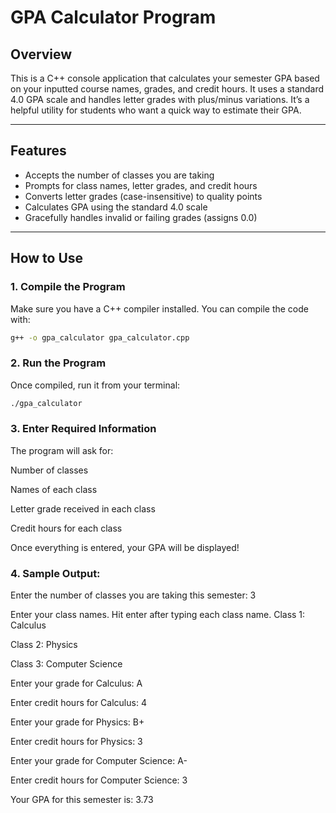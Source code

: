 # GPA Calculator Program

## Overview
This is a C++ console application that calculates your semester GPA based on your inputted course names, grades, and credit hours. It uses a standard 4.0 GPA scale and handles letter grades with plus/minus variations. It’s a helpful utility for students who want a quick way to estimate their GPA.

---

##  Features
- Accepts the number of classes you are taking
- Prompts for class names, letter grades, and credit hours
- Converts letter grades (case-insensitive) to quality points
- Calculates GPA using the standard 4.0 scale
- Gracefully handles invalid or failing grades (assigns 0.0)

---

##  How to Use

### 1. Compile the Program
Make sure you have a C++ compiler installed. You can compile the code with:

```bash
g++ -o gpa_calculator gpa_calculator.cpp

```

### 2. Run the Program
Once compiled, run it from your terminal:

``` bash
./gpa_calculator
```
### 3. Enter Required Information
The program will ask for:

Number of classes

Names of each class

Letter grade received in each class

Credit hours for each class

Once everything is entered, your GPA will be displayed!

### 4. Sample Output:
Enter the number of classes you are taking this semester: 3

Enter your class names. Hit enter after typing each class name.
Class 1: Calculus

Class 2: Physics

Class 3: Computer Science

Enter your grade for Calculus: A

Enter credit hours for Calculus: 4

Enter your grade for Physics: B+

Enter credit hours for Physics: 3

Enter your grade for Computer Science: A-

Enter credit hours for Computer Science: 3

Your GPA for this semester is: 3.73
